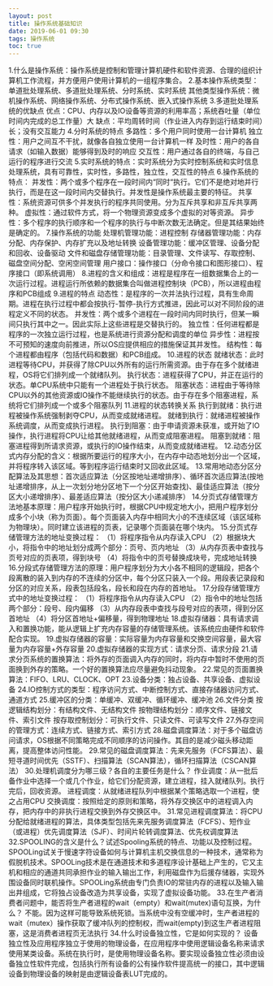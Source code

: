 ```yaml
---
layout: post
title: 操作系统基础知识
date: 2019-06-01 09:30
tags: 操作系统
toc: true
---
```

1.什么是操作系统：操作系统是控制和管理计算机硬件和软件资源、合理的组织计算机工作流程，并方便用户使用计算机的一组程序集合。
2.基本操作系统类型：单道批处理系统、多道批处理系统、分时系统、实时系统
  其他类型操作系统：微机操作系统、网络操作系统、分布式操作系统、嵌入式操作系统
3.多道批处理系统的优缺点
  优点：CPU、内存以及IO设备等资源的利用率高；系统吞吐量（单位时间内完成的总工作量）大
  缺点：平均周转时间（作业进入内存到运行结束时间）长；没有交互能力
4.分时系统的特点
  多路性：多个用户同时使用一台计算机
  独立性：用户之间互不干扰，就像各自独立使用一台计算机一样
  及时性：用户的各自请求（如输入数据）能够得到及时的响应
  交互性：用户通过各自的终端，与自己运行的程序进行交流
5.实时系统的特点：实时系统分为实时控制系统和实时信息处理系统，具有可靠性，实时性，多路性，独立性，交互性的特点
6.操作系统的特点：
  并发性：两个或多个程序在一段时间内“同时“执行。它们不是绝对地并行执行，而是在这一段时间内交替执行。并发性是操作系统最主要的特征。
  共享性：系统资源可供多个并发执行的程序共同使用。分为互斥共享和非互斥共享两种。
  虚拟性：通过软件方式，将一个物理资源变成多个虚拟的对等资源。
  异步性：多个程序的执行顺序和一个程序的执行与中断次数无法确定。但是其结果始终是确定的。
7.操作系统的功能
  处理机管理功能：进程控制
  存储器管理功能：内存分配、内存保护、内存扩充以及地址转换
  设备管理功能：缓冲区管理、设备分配和回收、设备驱动
  文件和磁盘存储管理功能：目录管理、文件读写、存取控制、磁盘空间分配、空闲空间管理
  用户接口：操作接口（分命令接口和图形接口）、程序接口（即系统调用）
8.进程的含义和组成：进程是程序在一组数据集合上的一次运行过程。进程运行所依赖的数据集合叫做进程控制块（PCB），所以进程由程序和PCB组成
9.进程的特点
  动态性：是程序的一次并法执行过程，具有生命周期。进程在执行过程中都会按执行-暂停-执行方式推进，因此可以对不同阶段的进程定义不同的状态。
  并发性：两个或多个进程在一段时间内同时执行，但某一瞬间只执行其中之一。因此实际上这些进程是交替执行的。
  独立性：任何进程都是程序的一次独立运行过程，也是系统进行资源分配和调度的单位
  异步性：进程按不可预知的速度向前推进，所以OS应提供相应的措施保证其并发性。
  结构性：每个进程都由程序（包括代码和数据）和PCB组成。
10.进程的状态
  就绪状态：此时进程等待CPU，并获得了除CPU以外所有的运行所需资源。由于存在多个就绪进程，OS将它们排列成一个就绪队列。
  执行状态：进程获得了CPU，并正在运行的状态。单CPU系统中只能有一个进程处于执行状态。
  阻塞状态：进程由于等待除CPU以外的其他资源或IO操作不能继续执行的状态。由于存在多个阻塞进程，系统将它们排列成一个或多个阻塞队列
11.进程的状态转换关系
  执行到就绪：执行进程被操作系统强制剥夺CPU，从而变成就绪进程。
  就绪到执行：就绪进程被操作系统调度，从而变成执行进程。
  执行到阻塞：由于申请资源未获准，或开始了IO操作，执行进程将CPU让给其他就绪进程，从而变成阻塞进程。
  阻塞到就绪：阻塞进程得到所请求资源，或执行的IO操作结束，从而变成就绪进程。
12.动态分区式内存分配的含义：根据所要运行的程序大小，在内存中动态地划分出一个区域，并将程序转入该区域。等到程序运行结束时又回收此区域。
13.常用地动态分区分配算法及其思想：首次适应算法（分区按地址递增排序）、循环首次适应算法(按地址递增排序，从上一次划分地分区地下一个分区开始查找)、最佳适应算法（按分区大小递增排序）、最差适应算法（按分区大小递减排序）
14.分页式存储管理方法地基本原理：用户程序开始执行时，根据CPU中规定地大小，把用户程序划分成多个小块（称为页面）。每个页面装入内存中相同大小的不连续区域（该区域称为物理块）。同时建立该进程的页表，记录哪个页面装在哪个块内。
15.分页式存储管理方法的地址变换过程：
  （1）将程序指令从内存读入CPU
  （2）根据块大小，将指令中的地址划分成两个部分：页号、页内地址
  （3）从内存页表中查找与页号对应的页表项，得到块号
  （4）将指令中的页号替换成块号，完成地址转换
16.分段式存储管理方法的原理：用户程序划分为大小各不相同的逻辑段，把各个段离散的装入到内存的不连续的分区中，每个分区只装入一个段。用段表记录段和分区的对应关系，段表包括段名，段长和段在内存的首地址。
17.分段存储管理方式中的地址变换过程：
  （1）将程序指令从内存读入CPU
  （2）指令中的地址包括两个部分：段号、段内偏移
  （3）从内存段表中查找与段号对应的表项，得到分区首地址
  （4）将分区首地址+偏移量，得到物理地址
18.虚拟存储器：具有请求调入和置换功能，能从逻辑上扩充内存容量的存储管理系统。该系统应由硬件和软件配合实现。
19.虚拟存储器的容量：实际容量为内存容量和交换空间容量，最大容量为内存容量+外存容量
20.虚拟存储器的实现方式：请求分页、请求分段
21.请求分页系统的置换算法：将外存的页面调入内存的同时，将内存中暂时不使用的页面换到外存的策略。一个好的置换算法应尽量避免抖动现象。
22.常见的页面置换算法：FIFO、LRU、CLOCK、OPT
23.设备分类：独占设备、共享设备、虚拟设备
24.IO控制方式的类型：程序访问方式、中断控制方式、直接存储器访问方式、通道方式
25.缓冲区的分类：单缓冲、双缓冲、循环缓冲、缓冲池
26.文件分类
  按逻辑结构划分：有结构文件、无结构文件
  按物理结构划分：顺序文件、链接文件、索引文件
  按存取控制划分：可执行文件、只读文件、可读写文件
27.外存空间的管理方式：连续方式、链接方式、索引方式
28.磁盘调度算法：对于多个磁盘访问请求，OS根据不同策略完成不同顺序的访问操作。其目的是减少磁头移动距离，提高整体访问性能。
29.常见的磁盘调度算法：先来先服务（FCFS算法）、最短寻道时间优先（SSTF）、扫描算法（SCAN算法），循环扫描算法（CSCAN算法）
30.处理机调度分为哪三级？各自的主要任务是什么？
  作业调度：从一批后备作业中选择一个或几个作业，给它们分配资源，建立进程，挂入就绪队列。执行完后，回收资源。
  进程调度：从就绪进程队列中根据某个策略选取一个进程，使之占用CPU
  交换调度：按照给定的原则和策略，将外存交换区中的进程调入内存，把内存中的非执行进程交换到外存交换区中。
31.常见进程调度算法：将CPU分配给就绪进程的算法，具体类型包括先来先服务调度算法（FCFS）、短作业（或进程）优先调度算法（SJF）、时间片轮转调度算法、优先权调度算法
32.SPOOLING的含义是什么？试述Spooling系统的特点、功能以及控制过程。
  SPOOLing试关于慢速字符设备如何与计算机主机交换信息的一种技术，通常称为假脱机技术。SPOOLing技术是在通道技术和多道程序设计基础上产生的，它又主机和相应的通道共同承担作业的输入输出工作，利用磁盘作为后援存储器，实现外围设备同时联机操作。SPOOLing系统由专门负责IO的常驻内存的进程以及输入输出井组成，它将独占设备改造为共享设备，实现了虚拟设备功能。
33.在生产者消费者问题中，能否将生产者进程的wait（empty）和wait(mutex)语句互换，为什么？
  不能。因为这样可能导致系统死锁。当系统中没有空缓冲时，生产者进程的wait（mutex）操作获取了缓冲队列的控制权，而wait(empty)到这生产者进程阻塞，这是消费者进程页无法执行
  34.什么时设备独立性，它是如何实现的？
    设备独立性及应用程序独立于使用的物理设备，在应用程序中使用逻辑设备名称来请求使用某类设备。系统在执行时，是使用物理设备名称。要实现设备独立性必须由设备独立性软件完成，包括执行所有设备的公有操作软件提高统一的接口，其中逻辑设备到物理设备的映射是由逻辑设备表LUT完成的。
   




















  
